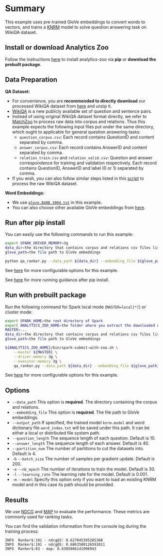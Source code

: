 # Summary
This example uses pre-trained GloVe embeddings to convert words to vectors,
and trains a [KNRM](https://arxiv.org/abs/1706.06613) model to solve question answering task
on WikiQA dataset.


## Install or download Analytics Zoo
Follow the instructions [here](https://analytics-zoo.github.io/master/#PythonUserGuide/install/) to install analytics-zoo via __pip__ or __download the prebuilt package__.


## Data Preparation
__QA Dataset:__
- For convenience, you are __recommended to directly download__ our processed WikiQA dataset from [here](https://s3.amazonaws.com/analytics-zoo-data/WikiQAProcessed.zip) and unzip it.
- [WikiQA](https://www.microsoft.com/en-us/download/details.aspx?id=52419) is a new publicly available set of question and sentence pairs.
- Instead of using original WikiQA dataset format directly, we refer to [MatchZoo](https://github.com/NTMC-Community/MatchZoo) to process raw data into corpus and relations.
Thus this example expects the following input files put under the same directory, which ought to applicable for general question answering tasks:
    - `question_corpus.csv`: Each record contains QuestionID and content separated by comma.
    - `answer_corpus.csv`: Each record contains AnswerID and content separated by comma.
    - `relation_train.csv` and `relation_valid.csv`: Question and answer correspondence for training and validation respectively. Each record contains QuestionID, AnswerID and label (0 or 1) separated by comma.
- If you wish, you can also follow similar steps listed in this [script](https://github.com/NTMC-Community/MatchZoo/blob/v1.0/data/WikiQA/run_data.sh) to process the raw WikiQA dataset.

__Word Embeddings:__
- We use [`glove.840B.300d.txt`](http://nlp.stanford.edu/data/glove.840B.300d.zip) in this example.
- You can also choose other available GloVe embeddings from [here](https://nlp.stanford.edu/projects/glove/).


## Run after pip install
You can easily use the following commands to run this example:
```bash
export SPARK_DRIVER_MEMORY=3g
data_dir=the directory that contains corpus and relations csv files listed above
glove_path=the file path to GloVe embeddings

python qa_ranker.py --data_path ${data_dir} --embedding_file ${glove_path}
```
See [here](#options) for more configurable options for this example.

See [here](https://analytics-zoo.github.io/master/#PythonUserGuide/run/#run-after-pip-install) for more running guidance after pip install.


## Run with prebuilt package
Run the following command for Spark local mode (`MASTER=local[*]`) or cluster mode:

```bash
export SPARK_HOME=the root directory of Spark
export ANALYTICS_ZOO_HOME=the folder where you extract the downloaded Analytics Zoo zip package
MASTER=...
data_dir=the directory that contains corpus and relations csv files listed above
glove_path=the file path to GloVe embeddings

${ANALYTICS_ZOO_HOME}/bin/spark-submit-with-zoo.sh \
    --master ${MASTER} \
    --driver-memory 3g \
    --executor-memory 3g \
    qa_ranker.py --data_path ${data_dir} --embedding_file ${glove_path}
```
See [here](#options) for more configurable options for this example.


## Options
* `--data_path` This option is __required__. The directory containing the corpus and relations.
* `--embedding_file` This option is __required__. The file path to GloVe embeddings.
* `--output_path` If specified, the trained model `knrm.model` and word dictionary file `word_index.txt` will be saved under this path. It can be either a local or distributed file system path.
* `--question_length` The sequence length of each question. Default is 10.
* `--answer_length` The sequence length of each answer. Default is 40.
* `--partition_num` The number of partitions to cut the datasets into. Default is 4.
* `-b` `--batch_size` The number of samples per gradient update. Default is 200.
* `-e` `--nb_epoch` The number of iterations to train the model. Default is 30.
* `-l` `--learning_rate` The learning rate for the model. Default is 0.001.
* `-m` `--model` Specify this option only if you want to load an existing KNRM model and in this case its path should be provided.


## Results
We use [NDCG](https://en.wikipedia.org/wiki/Evaluation_measures_(information_retrieval)#Discounted_cumulative_gain) and [MAP](https://en.wikipedia.org/wiki/Evaluation_measures_(information_retrieval)#Mean_average_precision) to evaluate the performance. These metrics are commonly used for ranking tasks.

You can find the validation information from the console log during the training process:
```
INFO  Ranker$:101 - ndcg@3: 0.627045395285388
INFO  Ranker$:101 - ndcg@5: 0.6863500126591011
INFO  Ranker$:83 - map: 0.6385866141096943
```
